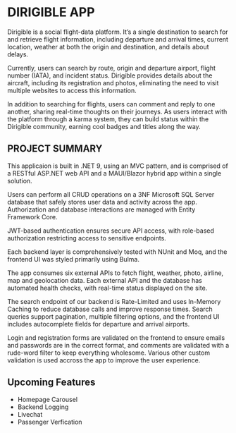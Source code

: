 # DIRIGIBLE APP
Dirigible is a social flight-data platform. It’s a single destination to search for and retrieve flight information, including departure and arrival times, current location, weather at both the origin and destination, and details about delays.

Currently, users can search by route, origin and departure airport, flight number (IATA), and incident status. Dirigible provides details about the aircraft, including its registration and photos, eliminating the need to visit multiple websites to access this information.

In addition to searching for flights, users can comment and reply to one another, sharing real-time thoughts on their journeys. As users interact with the platform through a karma system, they can build status within the Dirigible community, earning cool badges and titles along the way.

## PROJECT SUMMARY
This applicaion is built in .NET 9, using an MVC pattern, and is comprised of a RESTful ASP.NET web API and a MAUI/Blazor hybrid app within a single solution. 

Users can perform all CRUD operations on a 3NF Microsoft SQL Server database that safely stores user data and activity across the app. Authorization and database interactions are managed with Entity Framework Core.

JWT-based authentication ensures secure API access, with role-based authorization restricting access to sensitive endpoints.

Each backend layer is comprehensively tested with NUnit and Moq, and the frontend UI was styled primarily using Bulma. 

The app consumes six external APIs to fetch flight, weather, photo, airline, map and geolocation data. Each external API and the database has automated health checks, with real-time status displayed on the site.

The search endpoint of our backend is Rate-Limited and uses In-Memory Caching to reduce database calls and improve response times. Search queries support pagination, multiple filtering options, and the frontend UI includes autocomplete fields for departure and arrival airports.

Login and registration forms are validated on the frontend to ensure emails and passwords are in the correct format, and comments are validated with a rude-word filter to keep everything wholesome. Various other custom validation is used accross the app to improve the user experience.

## Upcoming Features
* Homepage Carousel
* Backend Logging
* Livechat
* Passenger Verfication
